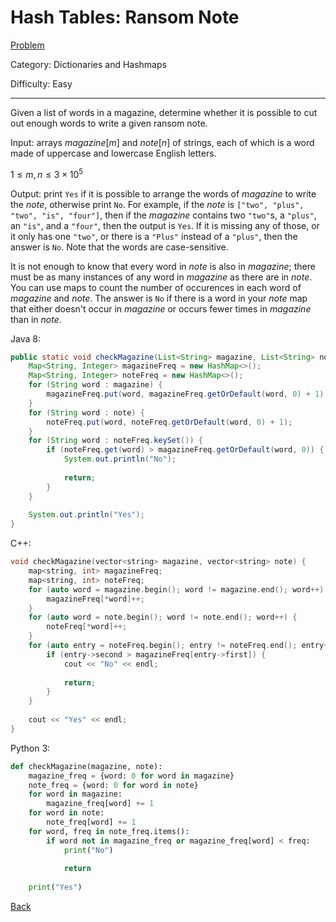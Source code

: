 # Hash Tables: Ransom Note

[Problem](https://www.hackerrank.com/challenges/ctci-ransom-note/problem)

Category: Dictionaries and Hashmaps

Difficulty: Easy

---

Given a list of words in a magazine, determine whether it is possible to cut out
enough words to write a given ransom note.

Input: arrays $magazine[m]$ and $note[n]$ of strings, each of which is a word
made of uppercase and lowercase English letters.

$1 \leq m, n \leq 3 \times 10^5$

Output: print ```Yes``` if it is possible to arrange the words of $magazine$ to
write the $note$, otherwise print ```No```. For example, if the $note$ is
```["two", "plus", "two", "is", "four"]```, then if the $magazine$ contains two
```"two"```s, a ```"plus"```, an ```"is"```, and a ```"four"```, then the output
is ```Yes```. If it is missing any of those, or it only has one ```"two"```, or
there is a ```"Plus"``` instead of a ```"plus"```, then the answer is ```No```.
Note that the words are case-sensitive.

It is not enough to know that every word in $note$ is also in $magazine$; there
must be as many instances of any word in $magazine$ as there are in $note$. You
can use maps to count the number of occurences in each word of $magazine$ and
$note$. The answer is ```No``` if there is a word in your $note$ map that either
doesn't occur in $magazine$ or occurs fewer times in $magazine$ than in $note$.

Java 8:
```java
public static void checkMagazine(List<String> magazine, List<String> note) {
    Map<String, Integer> magazineFreq = new HashMap<>();
    Map<String, Integer> noteFreq = new HashMap<>();
    for (String word : magazine) {
        magazineFreq.put(word, magazineFreq.getOrDefault(word, 0) + 1);
    }
    for (String word : note) {
        noteFreq.put(word, noteFreq.getOrDefault(word, 0) + 1);
    }
    for (String word : noteFreq.keySet()) {
        if (noteFreq.get(word) > magazineFreq.getOrDefault(word, 0)) {
            System.out.println("No");
            
            return;
        }
    }
    
    System.out.println("Yes");
}
```

C++:
```cpp
void checkMagazine(vector<string> magazine, vector<string> note) {
    map<string, int> magazineFreq;
    map<string, int> noteFreq;
    for (auto word = magazine.begin(); word != magazine.end(); word++) {
        magazineFreq[*word]++;
    }
    for (auto word = note.begin(); word != note.end(); word++) {
        noteFreq[*word]++;
    }
    for (auto entry = noteFreq.begin(); entry != noteFreq.end(); entry++) {
        if (entry->second > magazineFreq[entry->first]) {
            cout << "No" << endl;
            
            return;
        }
    }
    
    cout << "Yes" << endl;
}
```

Python 3:
```python
def checkMagazine(magazine, note):
    magazine_freq = {word: 0 for word in magazine}
    note_freq = {word: 0 for word in note}
    for word in magazine:
        magazine_freq[word] += 1
    for word in note:
        note_freq[word] += 1
    for word, freq in note_freq.items():
        if word not in magazine_freq or magazine_freq[word] < freq:
            print("No")
            
            return
        
    print("Yes")
```

[Back](../../hackerrank.md)
